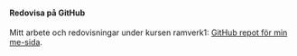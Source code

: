 #### Redovisa på GitHub

Mitt arbete och redovisningar under kursen ramverk1: [GitHub repot för min me-sida](https://github.com/pamo18/oophp-v5).
